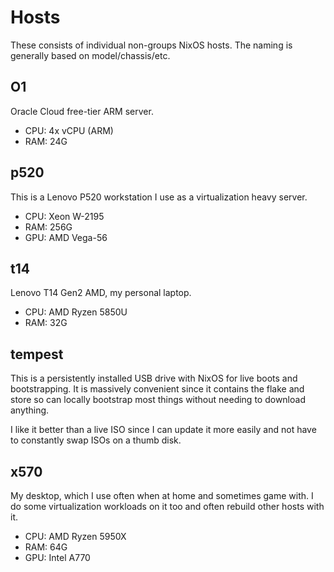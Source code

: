 # Hosts

These consists of individual non-groups NixOS hosts. The naming is generally based on model/chassis/etc.

## O1

Oracle Cloud free-tier ARM server.

- CPU: 4x vCPU (ARM)
- RAM: 24G

## p520

This is a Lenovo P520 workstation I use as a virtualization heavy server.

- CPU: Xeon W-2195
- RAM: 256G
- GPU: AMD Vega-56

## t14

Lenovo T14 Gen2 AMD, my personal laptop.

- CPU: AMD Ryzen 5850U
- RAM: 32G

## tempest

This is a persistently installed USB drive with NixOS for live boots and bootstrapping. It is massively convenient since it contains the flake and store so can locally bootstrap most things without needing to download anything.

I like it better than a live ISO since I can update it more easily and not have to constantly swap ISOs on a thumb disk.

## x570

My desktop, which I use often when at home and sometimes game with. I do some virtualization workloads on it too and often rebuild other hosts with it.

- CPU: AMD Ryzen 5950X
- RAM: 64G
- GPU: Intel A770
